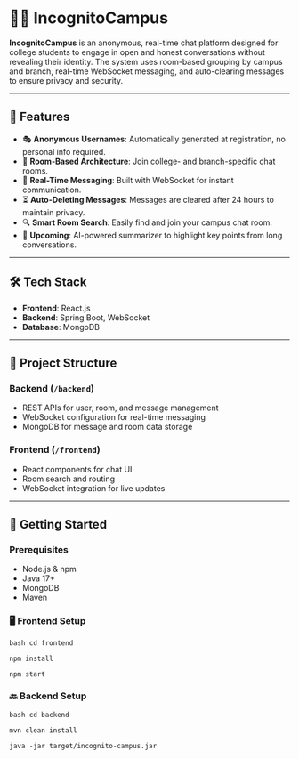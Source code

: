 # 🕵️‍♂️ IncognitoCampus

**IncognitoCampus** is an anonymous, real-time chat platform designed for college students to engage in open and honest conversations without revealing their identity. The system uses room-based grouping by campus and branch, real-time WebSocket messaging, and auto-clearing messages to ensure privacy and security.

---

## 🚀 Features

- 🎭 **Anonymous Usernames**: Automatically generated at registration, no personal info required.
- 🏫 **Room-Based Architecture**: Join college- and branch-specific chat rooms.
- 💬 **Real-Time Messaging**: Built with WebSocket for instant communication.
- ⏳ **Auto-Deleting Messages**: Messages are cleared after 24 hours to maintain privacy.
- 🔍 **Smart Room Search**: Easily find and join your campus chat room.
- 🧠 **Upcoming**: AI-powered summarizer to highlight key points from long conversations.

---

## 🛠️ Tech Stack

- **Frontend**: React.js  
- **Backend**: Spring Boot, WebSocket  
- **Database**: MongoDB  

---

## 📂 Project Structure

### Backend (`/backend`)
- REST APIs for user, room, and message management
- WebSocket configuration for real-time messaging
- MongoDB for message and room data storage

### Frontend (`/frontend`)
- React components for chat UI
- Room search and routing
- WebSocket integration for live updates

---

## 🚀 Getting Started

### Prerequisites
- Node.js & npm
- Java 17+
- MongoDB
- Maven

### 🖥️ Frontend Setup

``bash
    cd frontend``
    
    npm install
    
    npm start

### 🔙 Backend Setup

``bash
    cd backend``
    
    mvn clean install
    
    java -jar target/incognito-campus.jar

